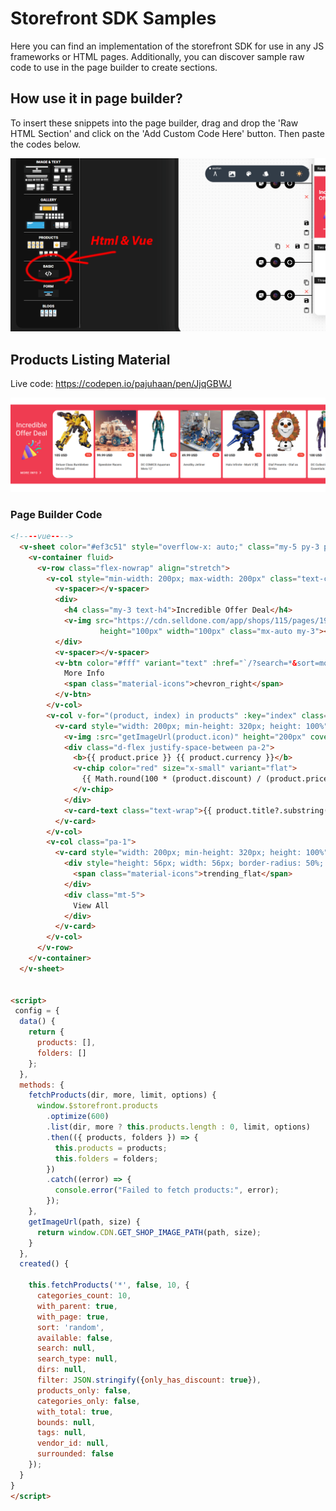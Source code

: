 
# Storefront SDK Samples
Here you can find an implementation of the storefront SDK for use in any JS frameworks or HTML pages. Additionally, you can discover sample raw code to use in the page builder to create sections.


## How use it in page builder?
To insert these snippets into the page builder, drag and drop the 'Raw HTML Section' and click on the 'Add Custom Code Here' button. Then paste the codes below.

![img.png](assets/custom-html-vue-page-builder.png)


## Products Listing Material

Live code: https://codepen.io/pajuhaan/pen/JjqGBWJ

![img.png](assets/products-listing-material.png)

### Page Builder Code

```html
<!----vue---->
  <v-sheet color="#ef3c51" style="overflow-x: auto;" class="my-5 py-3 py-sm-5 text-start">
    <v-container fluid>
      <v-row class="flex-nowrap" align="stretch">
        <v-col style="min-width: 200px; max-width: 200px" class="text-center d-flex flex-column align-center">
          <v-spacer></v-spacer>
          <div>
            <h4 class="my-3 text-h4">Incredible Offer Deal</h4>
            <v-img src="https://cdn.selldone.com/app/shops/115/pages/1926/images/confettisvg967788a152da6f5a63ca8fef86119157.svg"
                    height="100px" width="100px" class="mx-auto my-3"></v-img>
          </div>
          <v-spacer></v-spacer>
          <v-btn color="#fff" variant="text" :href="`/?search=*&sort=most_popular&filter=${JSON.stringify({only_has_discount: true})}`">
            More Info
            <span class="material-icons">chevron_right</span>
          </v-btn>
        </v-col>
        <v-col v-for="(product, index) in products" :key="index" class="pa-1">
          <v-card style="width: 200px; min-height: 320px; height: 100%" :rounded="index === 0 ? 's-xl' : undefined" flat>
            <v-img :src="getImageUrl(product.icon)" height="200px" cover></v-img>
            <div class="d-flex justify-space-between pa-2">
              <b>{{ product.price }} {{ product.currency }}</b>
              <v-chip color="red" size="x-small" variant="flat">
                {{ Math.round(100 * (product.discount) / (product.price)) }}%
              </v-chip>
            </div>
            <v-card-text class="text-wrap">{{ product.title?.substring(0,80) }}</v-card-text>
          </v-card>
        </v-col>
        <v-col class="pa-1">
          <v-card style="width: 200px; min-height: 320px; height: 100%" rounded="e-xl" class="d-flex flex-column align-center justify-center" flat :href="`/?search=*&sort=most_popular&filter=${JSON.stringify({only_has_discount: true})}`">
            <div style="height: 56px; width: 56px; border-radius: 50%; border: solid thin #eee" class="d-flex align-center justify-center">
              <span class="material-icons">trending_flat</span>
            </div>
            <div class="mt-5">
              View All
            </div>
          </v-card>
        </v-col>
      </v-row>
    </v-container>
  </v-sheet>


<script>
 config = {
  data() {
    return {
      products: [],
      folders: []
    };
  },
  methods: {
    fetchProducts(dir, more, limit, options) {
      window.$storefront.products
        .optimize(600)
        .list(dir, more ? this.products.length : 0, limit, options)
        .then(({ products, folders }) => {
          this.products = products;
          this.folders = folders;
        })
        .catch((error) => {
          console.error("Failed to fetch products:", error);
        });
    },
    getImageUrl(path, size) {
      return window.CDN.GET_SHOP_IMAGE_PATH(path, size);
    }
  },
  created() {
 
    this.fetchProducts('*', false, 10, {
      categories_count: 10,
      with_parent: true,
      with_page: true,
      sort: 'random',
      available: false,
      search: null,
      search_type: null,
      dirs: null,
      filter: JSON.stringify({only_has_discount: true}),
      products_only: false,
      categories_only: false,
      with_total: true,
      bounds: null,
      tags: null,
      vendor_id: null,
      surrounded: false
    });
  }
}
</script>
```